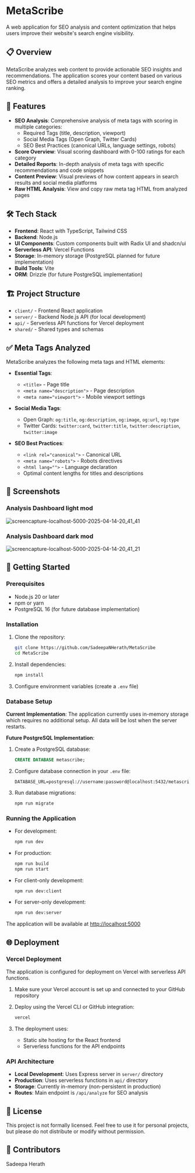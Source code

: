 # MetaScribe

A web application for SEO analysis and content optimization that helps users improve their website's search engine visibility.

## 📋 Overview

MetaScribe analyzes web content to provide actionable SEO insights and recommendations. The application scores your content based on various SEO metrics and offers a detailed analysis to improve your search engine ranking.

## 🚀 Features

- **SEO Analysis**: Comprehensive analysis of meta tags with scoring in multiple categories:
  - Required Tags (title, description, viewport)
  - Social Media Tags (Open Graph, Twitter Cards)
  - SEO Best Practices (canonical URLs, language settings, robots)
- **Score Overview**: Visual scoring dashboard with 0-100 ratings for each category
- **Detailed Reports**: In-depth analysis of meta tags with specific recommendations and code snippets
- **Content Preview**: Visual previews of how content appears in search results and social media platforms
- **Raw HTML Analysis**: View and copy raw meta tag HTML from analyzed pages

## 🛠️ Tech Stack

- **Frontend**: React with TypeScript, Tailwind CSS
- **Backend**: Node.js
- **UI Components**: Custom components built with Radix UI and shadcn/ui
- **Serverless API**: Vercel Functions
- **Storage**: In-memory storage (PostgreSQL planned for future implementation)
- **Build Tools**: Vite
- **ORM**: Drizzle (for future PostgreSQL implementation)

## 🏗️ Project Structure

- `client/` - Frontend React application
- `server/` - Backend Node.js API (for local development)
- `api/` - Serverless API functions for Vercel deployment
- `shared/` - Shared types and schemas

## ✅ Meta Tags Analyzed

MetaScribe analyzes the following meta tags and HTML elements:

- **Essential Tags**:
  - `<title>` - Page title
  - `<meta name="description">` - Page description
  - `<meta name="viewport">` - Mobile viewport settings

- **Social Media Tags**:
  - Open Graph: `og:title`, `og:description`, `og:image`, `og:url`, `og:type`
  - Twitter Cards: `twitter:card`, `twitter:title`, `twitter:description`, `twitter:image`

- **SEO Best Practices**:
  - `<link rel="canonical">` - Canonical URL
  - `<meta name="robots">` - Robots directives
  - `<html lang="">` - Language declaration
  - Optimal content lengths for titles and descriptions

## 📸 Screenshots

### Analysis Dashboard light mod
![screencapture-localhost-5000-2025-04-14-20_41_41](https://github.com/user-attachments/assets/d4bbdc19-d8be-4046-868d-1dc3489a43a9)

### Analysis Dashboard dark mod
![screencapture-localhost-5000-2025-04-14-20_41_21](https://github.com/user-attachments/assets/8a1bfae2-2300-4461-b94a-81f93e6060b1)

## 🚦 Getting Started

### Prerequisites

- Node.js 20 or later
- npm or yarn
- PostgreSQL 16 (for future database implementation)

### Installation

1. Clone the repository:
   ```bash
   git clone https://github.com/SadeepaNHerath/MetaScribe
   cd MetaScribe
   ```

2. Install dependencies:
   ```bash
   npm install
   ```

3. Configure environment variables (create a `.env` file)

### Database Setup

**Current Implementation**: The application currently uses in-memory storage which requires no additional setup. All data will be lost when the server restarts.

**Future PostgreSQL Implementation**: 
1. Create a PostgreSQL database:
   ```sql
   CREATE DATABASE metascribe;
   ```

2. Configure database connection in your `.env` file:
   ```
   DATABASE_URL=postgresql://username:password@localhost:5432/metascribe
   ```

3. Run database migrations:
   ```bash
   npm run migrate
   ```

### Running the Application

- For development:
  ```bash
  npm run dev
  ```

- For production:
  ```bash
  npm run build
  npm run start
  ```

- For client-only development:
  ```bash
  npm run dev:client
  ```

- For server-only development:
  ```bash
  npm run dev:server
  ```

The application will be available at [http://localhost:5000](http://localhost:5000)

## 🌐 Deployment

### Vercel Deployment

The application is configured for deployment on Vercel with serverless API functions.

1. Make sure your Vercel account is set up and connected to your GitHub repository
2. Deploy using the Vercel CLI or GitHub integration:
   ```bash
   vercel
   ```

3. The deployment uses:
   - Static site hosting for the React frontend
   - Serverless functions for the API endpoints

### API Architecture

- **Local Development**: Uses Express server in `server/` directory
- **Production**: Uses serverless functions in `api/` directory
- **Storage**: Currently in-memory (non-persistent in production)
- **Routes**: Main endpoint is `/api/analyze` for SEO analysis

## 📝 License

This project is not formally licensed. Feel free to use it for personal projects, but please do not distribute or modify without permission.

## 👥 Contributors

Sadeepa Herath
